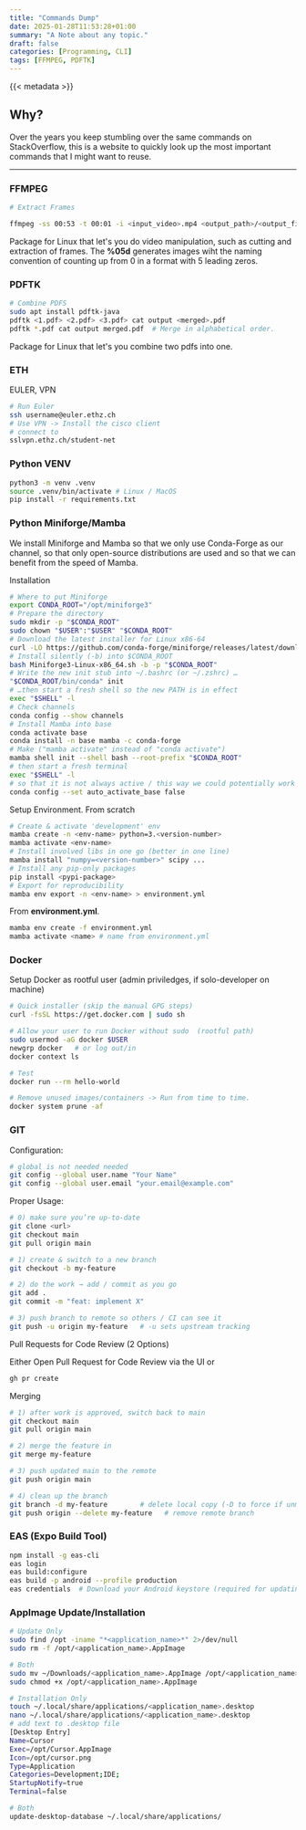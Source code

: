 ```yaml
---
title: "Commands Dump"
date: 2025-01-28T11:53:28+01:00
summary: "A Note about any topic."
draft: false
categories: [Programming, CLI]
tags: [FFMPEG, PDFTK]
---
```


{{< metadata >}}

## Why?

Over the years you keep stumbling over the same commands on StackOverflow, this is a website to quickly look up the most important commands that I might want to reuse.

***

### FFMPEG

```bash
# Extract Frames

ffmpeg -ss 00:53 -t 00:01 -i <input_video>.mp4 <output_path>/<output_file_name>%05d.png
```

Package for Linux that let's you do video manipulation, such as cutting and extraction of frames. The **%05d** generates images wiht the naming convention of counting up from 0 in a format with 5 leading zeros.

### PDFTK

```bash
# Combine PDFS
sudo apt install pdftk-java
pdftk <1.pdf> <2.pdf> <3.pdf> cat output <merged>.pdf
pdftk *.pdf cat output merged.pdf  # Merge in alphabetical order.
```

Package for Linux that let's you combine two pdfs into one.

### ETH

EULER, VPN

```bash
# Run Euler
ssh username@euler.ethz.ch
# Use VPN -> Install the cisco client
# connect to
sslvpn.ethz.ch/student-net
```

### Python VENV

```bash
python3 -m venv .venv
source .venv/bin/activate # Linux / MacOS
pip install -r requirements.txt
```

### Python Miniforge/Mamba

We install Miniforge and Mamba so that we only use Conda-Forge as our channel, so that only open-source distributions are used and so that we can benefit from the speed of Mamba.

Installation

```bash
# Where to put Miniforge
export CONDA_ROOT="/opt/miniforge3"
# Prepare the directory
sudo mkdir -p "$CONDA_ROOT"
sudo chown "$USER":"$USER" "$CONDA_ROOT"
# Download the latest installer for Linux x86-64
curl -LO https://github.com/conda-forge/miniforge/releases/latest/download/Miniforge3-Linux-x86_64.sh
# Install silently (-b) into $CONDA_ROOT
bash Miniforge3-Linux-x86_64.sh -b -p "$CONDA_ROOT"
# Write the new init stub into ~/.bashrc (or ~/.zshrc) …
"$CONDA_ROOT/bin/conda" init
# …then start a fresh shell so the new PATH is in effect
exec "$SHELL" -l
# Check channels
conda config --show channels
# Install Mamba into base
conda activate base
conda install -n base mamba -c conda-forge
# Make ("mamba activate" instead of "conda activate")
mamba shell init --shell bash --root-prefix "$CONDA_ROOT"
# then start a fresh terminal
exec "$SHELL" -l
# so that it is not always active / this way we could potentially work in venvs locally
conda config --set auto_activate_base false
```

Setup Environment.
From scratch

```bash
# Create & activate 'development' env
mamba create -n <env-name> python=3.<version-number>
mamba activate <env-name>
# Install involved libs in one go (better in one line)
mamba install "numpy=<version-number>" scipy ...
# Install any pip-only packages
pip install <pypi-package>
# Export for reproducibility
mamba env export -n <env-name> > environment.yml
```

From **environment.yml**.

```bash
mamba env create -f environment.yml
mamba activate <name> # name from environment.yml
```

### Docker

Setup Docker as rootful user (admin priviledges, if solo-developer on machine)

```bash
# Quick installer (skip the manual GPG steps)
curl -fsSL https://get.docker.com | sudo sh

# Allow your user to run Docker without sudo  (rootful path)
sudo usermod -aG docker $USER
newgrp docker   # or log out/in
docker context ls

# Test
docker run --rm hello-world

# Remove unused images/containers -> Run from time to time.
docker system prune -af
```

### GIT

Configuration:

```bash
# global is not needed needed
git config --global user.name "Your Name"
git config --global user.email "your.email@example.com"
```

Proper Usage:

```bash
# 0) make sure you’re up-to-date
git clone <url>
git checkout main
git pull origin main

# 1) create & switch to a new branch
git checkout -b my-feature

# 2) do the work → add / commit as you go
git add .
git commit -m "feat: implement X"

# 3) push branch to remote so others / CI can see it
git push -u origin my-feature   # -u sets upstream tracking
```
Pull Requests for Code Review (2 Options)

Either Open Pull Request for Code Review via the UI or 
```bash
gh pr create
```

Merging

```bash
# 1) after work is approved, switch back to main
git checkout main
git pull origin main

# 2) merge the feature in
git merge my-feature

# 3) push updated main to the remote
git push origin main

# 4) clean up the branch
git branch -d my-feature        # delete local copy (-D to force if unmerged)
git push origin --delete my-feature   # remove remote branch
```

### EAS (Expo Build Tool)

```bash
npm install -g eas-cli
eas login 
eas build:configure
eas build -p android --profile production
eas credentials  # Download your Android keystore (required for updating app on Play Store)
```

### AppImage Update/Installation

```bash
# Update Only
sudo find /opt -iname "*<application_name>*" 2>/dev/null
sudo rm -f /opt/<application_name>.AppImage

# Both
sudo mv ~/Downloads/<application_name>.AppImage /opt/<application_name>.AppImage 
sudo chmod +x /opt/<application_name>.AppImage

# Installation Only
touch ~/.local/share/applications/<application_name>.desktop
nano ~/.local/share/applications/<application_name>.desktop
# add text to .desktop file
[Desktop Entry]
Name=Cursor
Exec=/opt/Cursor.AppImage
Icon=/opt/cursor.png
Type=Application
Categories=Development;IDE;
StartupNotify=true
Terminal=false

# Both
update-desktop-database ~/.local/share/applications/
```

